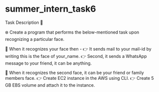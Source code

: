 # summer_intern_task6

Task Description 📄

❄️ Create a program that performs the below-mentioned task upon recognizing a particular face. 

📌 When it recognizes your face then - 
👉 It sends mail to your mail-id by writing this is the face of your_name. 
👉 Second, it sends a WhatsApp message to your friend, it can be anything. 

📌 When it recognizes the second face, it can be your friend or family members face.
👉 Create EC2 instance in the AWS using CLI. 
👉 Create 5 GB EBS volume and attach it to the instance. 
